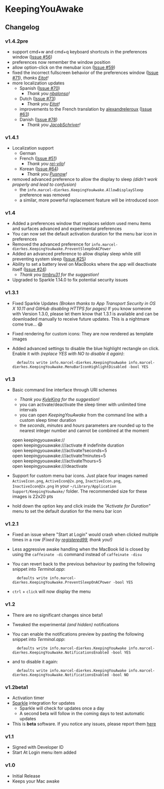 # KeepingYouAwake #

## Changelog ##

### v1.4.2pre ###

- support cmd+w and cmd+q keyboard shortcuts in the preferences window ([Issue #56](https://github.com/newmarcel/KeepingYouAwake/issues/56))
- preferences now remember the window position
- allow option-click on the menubar icon ([Issue #59](https://github.com/newmarcel/KeepingYouAwake/issues/59))
- fixed the incorrect fullscreen behavior of the preferences window ([Issue #71](https://github.com/newmarcel/KeepingYouAwake/pull/71)), *thanks [Eitot](https://github.com/Eitot)!*
- more localization updates
	- Spanish ([Issue #70](https://github.com/newmarcel/KeepingYouAwake/pull/70))
		- *Thank you [nbalonso](https://github.com/nbalonso)!*
	- Dutch ([Issue #73](https://github.com/newmarcel/KeepingYouAwake/pull/73))
		- *Thank you [Eitot](https://github.com/Eitot)!*
	- improvements to the French translation by [alexandreleroux](https://github.com/alexandreleroux) ([Issue #63](https://github.com/newmarcel/KeepingYouAwake/pull/63))
	- Danish ([Issue #78](https://github.com/newmarcel/KeepingYouAwake/pull/78))
		- *Thank you [JacobSchriver](https://github.com/JacobSchriver)!*

### v1.4.1 ###

- Localization support
	- German
	- French ([Issue #51](https://github.com/newmarcel/KeepingYouAwake/issues/51))
		- *Thank you [rei-vilo](https://github.com/rei-vilo)!*
	- Korean ([Issue #64](https://github.com/newmarcel/KeepingYouAwake/pull/64))
		- *Thank you [Pusnow](https://github.com/Pusnow)!*
- removed advanced preference to allow the display to sleep *(didn't work properly and lead to confusion)*
	- the `info.marcel-dierkes.KeepingYouAwake.AllowDisplaySleep` preference was removed
	- a similar, more powerful replacement feature will be introduced soon

### v1.4 ###

- Added a preferences window that replaces seldom used menu items and surfaces advanced and experimental preferences
- You can now set the default activation duration for the menu bar icon in preferences
- Removed the advanced preference for `info.marcel-dierkes.KeepingYouAwake.PreventSleepOnACPower`
- Added an advanced preference to allow display sleep while still preventing system sleep ([Issue #25](https://github.com/newmarcel/KeepingYouAwake/issues/25))
- Ability to set a battery level on MacBooks where the app will deactivate itself ([Issue #24](https://github.com/newmarcel/KeepingYouAwake/issues/24))
	- *Thank you [timbru31](https://github.com/timbru31) for the suggestion!*
- Upgraded to Sparkle 1.14.0 to fix potential security issues

### v1.3.1 ###

- Fixed Sparkle Updates *(Broken thanks to App Transport Security in OS X 10.11 and GitHub disabling HTTPS for pages)* If you know someone with Version 1.3.0, please let them know that 1.3.1 is available and can be downloaded manually to receive future updates. This is a nightmare come true… 😱
- Fixed rendering for custom icons: They are now rendered as template images
- Added advanced settings to disable the blue highlight rectangle on click. Enable it with *(replace YES with NO to disable it again)*:

		defaults write info.marcel-dierkes.KeepingYouAwake info.marcel-dierkes.KeepingYouAwake.MenuBarIconHighlightDisabled -bool YES



### v1.3 ###

- Basic command line interface through URI schemes
	- *Thank you [KyleKing](https://github.com/KyleKing) for the suggestion!*
	- you can activate/deactivate the sleep timer with unlimited time intervals
	- you can open *KeepingYouAwake* from the command line with a custom sleep timer duration
	- the *seconds*, *minutes* and *hours* parameters are rounded up to the nearest integer number and cannot be combined at the moment

	open keepingyouawake://  
	open keepingyouawake:///activate    # indefinite duration  
	open keepingyouawake:///activate?seconds=5  
	open keepingyouawake:///activate?minutes=5  
	open keepingyouawake:///activate?hours=5  
	open keepingyouawake:///deactivate

- Support for custom menu bar icons. Just place four images named `ActiveIcon.png`, `ActiveIcon@2x.png`, `InactiveIcon.png`, `InactiveIcon@2x.png` in your `~/Library/Application Support/KeepingYouAwake/` folder. The recommended size for these images is 22x20 pts
- hold down the option key and click inside the *"Activate for Duration"* menu to set the default duration for the menu bar icon


### v1.2.1 ###

- Fixed an issue where "Start at Login" would crash when clicked multiple times in a row *(Fixed by [registered99](https://github.com/registered99), thank you!)*
- Less aggressive awake handling when the MacBook lid is closed by using the `caffeinate -di` command instead of `caffeinate -disu`
- You can revert back to the previous behaviour by pasting the following snippet into *Terminal.app*:

		defaults write info.marcel-dierkes.KeepingYouAwake.PreventSleepOnACPower -bool YES

- `ctrl` + `click` will now display the menu

### v1.2 ###
- There are no significant changes since beta1
- Tweaked the experimental *(and hidden)* notifications
- You can enable the notifications preview by pasting the following snippet into *Terminal.app*:

		defaults write info.marcel-dierkes.KeepingYouAwake info.marcel-dierkes.KeepingYouAwake.NotificationsEnabled -bool YES
		
- and to disable it again:
	
		defaults write info.marcel-dierkes.KeepingYouAwake info.marcel-dierkes.KeepingYouAwake.NotificationsEnabled -bool NO


### v1.2beta1 ###
- Activation timer
- [Sparkle](http://sparkle-project.org) integration for updates
	- Sparkle will check for updates once a day
	- A second beta will follow in the coming days to test automatic updates
- This is **beta** software. If you notice any issues, please report them [here](https://github.com/newmarcel/KeepingYouAwake/issues/)

### v1.1 ###
- Signed with Developer ID
- Start At Login menu item added

### v1.0 ###
- Initial Release
- Keeps your Mac awake

